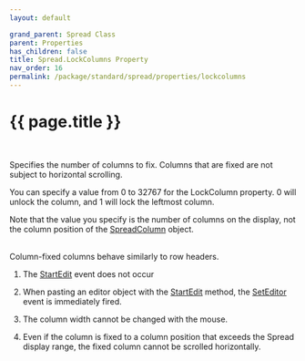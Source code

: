 ```yaml
---
layout: default

grand_parent: Spread Class
parent: Properties
has_children: false
title: Spread.LockColumns Property
nav_order: 16
permalink: /package/standard/spread/properties/lockcolumns
---
```

# {{ page.title }}
<br>

Specifies the number of columns to fix. Columns that are fixed are not subject to horizontal scrolling. <br>

You can specify a value from 0 to 32767 for the LockColumn property. 0 will unlock the column, and 1 will lock the leftmost column.<br>

Note that the value you specify is the number of columns on the display, not the column position of the <a href="/package/standard/spreadcolumn">SpreadColumn</a> object.<br><br>

Column-fixed columns behave similarly to row headers.

1. The <a href="/package/standard/spread/events/startedit">StartEdit</a> event does not occur

2. When pasting an editor object with the <a href="/package/standard/spread/events/startedit">StartEdit</a> method, the <a href="/package/standard/spread/methods/seteditor">SetEditor</a> event is immediately fired.

3. The column width cannot be changed with the mouse.

4. Even if the column is fixed to a column position that exceeds the Spread display range, the fixed column cannot be scrolled horizontally.
